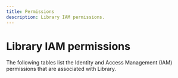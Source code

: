 ```yaml
---
title: Permissions
description: Library IAM permissions.
---
```


# Library IAM permissions

The following tables list the Identity and Access Management (IAM) permissions that are associated with Library.
